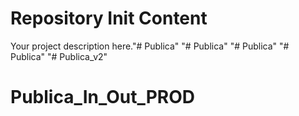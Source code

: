 Repository Init Content
=======================

Your project description here."# Publica" 
"# Publica" 
"# Publica" 
"# Publica" 
"# Publica_v2" 
# Publica_In_Out_PROD
